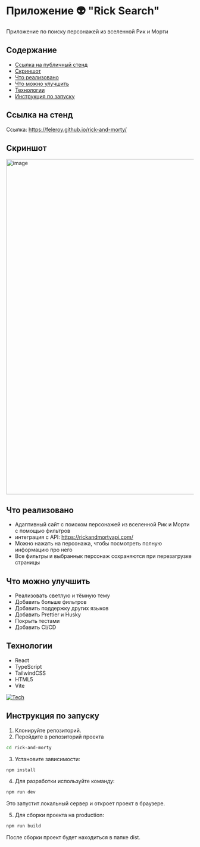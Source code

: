 # Приложение 👽 "Rick Search"
Приложение по поиску персонажей из вселенной Рик и Морти 

## Содержание
* [Ссылка на публичный стенд](#ссылка-на-стенд)
* [Скриншот](#скриншот)
* [Что реализовано](#что-реализовано)
* [Что можно улучшить](#что-можно-улучшить)
* [Технологии](#технологии)
* [Инструкция по запуску](#инструкция-по-запуску)

## Ссылка на стенд
Ссылка: https://feleroy.github.io/rick-and-morty/

## Скриншот
<img width="812" height="900" alt="image" src="https://github.com/user-attachments/assets/17d33a3f-4454-46eb-bf82-efe18c753622" />

## Что реализовано
* Адаптивный сайт с поиском персонажей из вселенной Рик и Морти с помощью фильтров
* интеграция с API: https://rickandmortyapi.com/
* Можно нажать на персонажа, чтобы посмотреть полную информацию про него
* Все фильтры и выбраннык персонаж сохраняются при перезагрузке страницы

## Что можно улучшить
* Реализовать светлую и тёмную тему
* Добавить больше фильтров
* Добавить поддержку других языков
* Добавить Prettier и Husky
* Покрыть тестами
* Добавить CI/CD

## Технологии
* React
* TypeScript
* TailwindCSS
* HTML5
* Vite

[![Tech](https://skillicons.dev/icons?i=react,typescript,tailwind,html,vite&theme=dark)](https://skillicons.dev)

## Инструкция по запуску
1)  Клонируйте репозиторий.
2)  Перейдите в репозиторий проекта
 ```bash
cd rick-and-morty
  ```
3) Установите зависимости:
 ```bash
npm install
  ```
4) Для разработки используйте команду:
 ```bash
npm run dev
  ```
Это запустит локальный сервер и откроет проект в браузере.

5) Для сборки проекта на production:
 ```bash
npm run build
  ```
После сборки проект будет находиться в папке dist.
